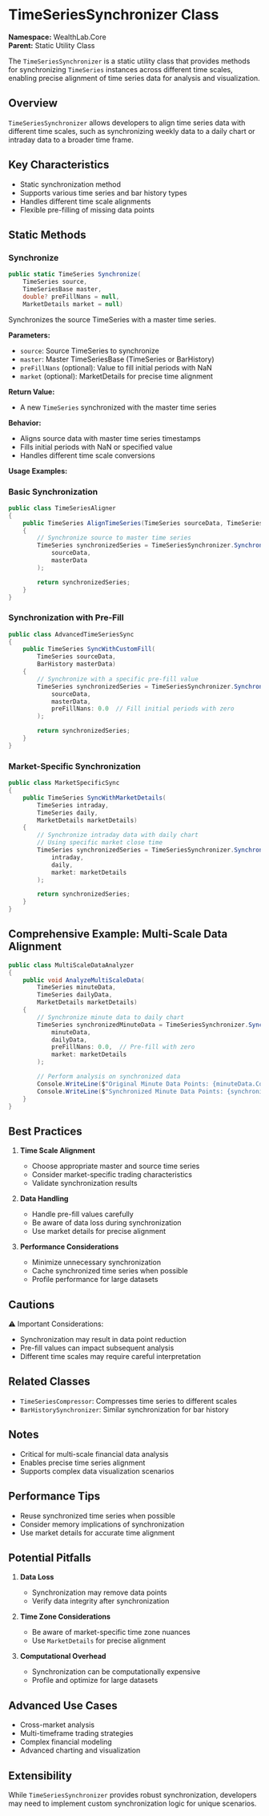 # TimeSeriesSynchronizer Class

**Namespace:** WealthLab.Core  
**Parent:** Static Utility Class

The `TimeSeriesSynchronizer` is a static utility class that provides methods for synchronizing `TimeSeries` instances across different time scales, enabling precise alignment of time series data for analysis and visualization.

## Overview

`TimeSeriesSynchronizer` allows developers to align time series data with different time scales, such as synchronizing weekly data to a daily chart or intraday data to a broader time frame.

## Key Characteristics

- Static synchronization method
- Supports various time series and bar history types
- Handles different time scale alignments
- Flexible pre-filling of missing data points

## Static Methods

### Synchronize
```csharp
public static TimeSeries Synchronize(
    TimeSeries source, 
    TimeSeriesBase master, 
    double? preFillNans = null, 
    MarketDetails market = null)
```
Synchronizes the source TimeSeries with a master time series.

**Parameters:**
- `source`: Source TimeSeries to synchronize
- `master`: Master TimeSeriesBase (TimeSeries or BarHistory)
- `preFillNans` (optional): Value to fill initial periods with NaN
- `market` (optional): MarketDetails for precise time alignment

**Return Value:**
- A new `TimeSeries` synchronized with the master time series

**Behavior:**
- Aligns source data with master time series timestamps
- Fills initial periods with NaN or specified value
- Handles different time scale conversions

**Usage Examples:**

### Basic Synchronization
```csharp
public class TimeSeriesAligner
{
    public TimeSeries AlignTimeSeries(TimeSeries sourceData, TimeSeries masterData)
    {
        // Synchronize source to master time series
        TimeSeries synchronizedSeries = TimeSeriesSynchronizer.Synchronize(
            sourceData, 
            masterData
        );

        return synchronizedSeries;
    }
}
```

### Synchronization with Pre-Fill
```csharp
public class AdvancedTimeSeriesSync
{
    public TimeSeries SyncWithCustomFill(
        TimeSeries sourceData, 
        BarHistory masterData)
    {
        // Synchronize with a specific pre-fill value
        TimeSeries synchronizedSeries = TimeSeriesSynchronizer.Synchronize(
            sourceData, 
            masterData, 
            preFillNans: 0.0  // Fill initial periods with zero
        );

        return synchronizedSeries;
    }
}
```

### Market-Specific Synchronization
```csharp
public class MarketSpecificSync
{
    public TimeSeries SyncWithMarketDetails(
        TimeSeries intraday, 
        TimeSeries daily, 
        MarketDetails marketDetails)
    {
        // Synchronize intraday data with daily chart
        // Using specific market close time
        TimeSeries synchronizedSeries = TimeSeriesSynchronizer.Synchronize(
            intraday, 
            daily, 
            market: marketDetails
        );

        return synchronizedSeries;
    }
}
```

## Comprehensive Example: Multi-Scale Data Alignment

```csharp
public class MultiScaleDataAnalyzer
{
    public void AnalyzeMultiScaleData(
        TimeSeries minuteData, 
        TimeSeries dailyData, 
        MarketDetails marketDetails)
    {
        // Synchronize minute data to daily chart
        TimeSeries synchronizedMinuteData = TimeSeriesSynchronizer.Synchronize(
            minuteData, 
            dailyData, 
            preFillNans: 0.0,  // Pre-fill with zero
            market: marketDetails
        );

        // Perform analysis on synchronized data
        Console.WriteLine($"Original Minute Data Points: {minuteData.Count}");
        Console.WriteLine($"Synchronized Minute Data Points: {synchronizedMinuteData.Count}");
    }
}
```

## Best Practices

1. **Time Scale Alignment**
   - Choose appropriate master and source time series
   - Consider market-specific trading characteristics
   - Validate synchronization results

2. **Data Handling**
   - Handle pre-fill values carefully
   - Be aware of data loss during synchronization
   - Use market details for precise alignment

3. **Performance Considerations**
   - Minimize unnecessary synchronization
   - Cache synchronized time series when possible
   - Profile performance for large datasets

## Cautions

⚠️ Important Considerations:
- Synchronization may result in data point reduction
- Pre-fill values can impact subsequent analysis
- Different time scales may require careful interpretation

## Related Classes

- `TimeSeriesCompressor`: Compresses time series to different scales
- `BarHistorySynchronizer`: Similar synchronization for bar history

## Notes

- Critical for multi-scale financial data analysis
- Enables precise time series alignment
- Supports complex data visualization scenarios

## Performance Tips

- Reuse synchronized time series when possible
- Consider memory implications of synchronization
- Use market details for accurate time alignment

## Potential Pitfalls

1. **Data Loss**
   - Synchronization may remove data points
   - Verify data integrity after synchronization

2. **Time Zone Considerations**
   - Be aware of market-specific time zone nuances
   - Use `MarketDetails` for precise alignment

3. **Computational Overhead**
   - Synchronization can be computationally expensive
   - Profile and optimize for large datasets

## Advanced Use Cases

- Cross-market analysis
- Multi-timeframe trading strategies
- Complex financial modeling
- Advanced charting and visualization

## Extensibility

While `TimeSeriesSynchronizer` provides robust synchronization, developers may need to implement custom synchronization logic for unique scenarios. 